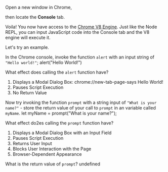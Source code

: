 Open a new window in Chrome,

then locate the **Console** tab.

Voila! You now have access to the [Chrome V8 Engine](https://www.cloudflare.com/en-gb/learning/serverless/glossary/what-is-chrome-v8/).
Just like the Node REPL, you can input JavaScript code into the Console tab and the V8 engine will execute it.

Let's try an example.

In the Chrome console,
invoke the function `alert` with an input string of `"Hello world!"`;
alert("Hello World!")

What effect does calling the `alert` function have?
1. Displays a Modal Dialog Box: chrome://new-tab-page-says
Hello World!
2. Pauses Script Execution
3. No Return Value

Now try invoking the function `prompt` with a string input of `"What is your name?"` - store the return value of your call to `prompt` in an variable called `myName`.
let myName = prompt("What is your name?");

What effect do2es calling the `prompt` function have?
1. Displays a Modal Dialog Box with an Input Field
2. Pauses Script Execution
3. Returns User Input
4. Blocks User Interaction with the Page
5. Browser-Dependent Appearance

What is the return value of `prompt`?
undefined



